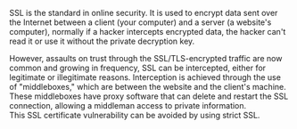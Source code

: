 SSL is the standard in online security.  It is used to encrypt data sent over the Internet between a client (your computer) and a server (a website's computer),
normally if a hacker intercepts encrypted data, the hacker can't read it or use it without the private decryption key.

However, assaults on trust through the SSL/TLS-encrypted traffic are now common and growing in frequency, SSL can be intercepted, either for legitimate or illegitimate reasons.
Interception is achieved through the use of "middleboxes," which are between the website and the client's machine.
These middleboxes have proxy software that can delete and restart the SSL connection, allowing a middleman access to private information.  
This SSL certificate vulnerability can be avoided by using strict SSL.
